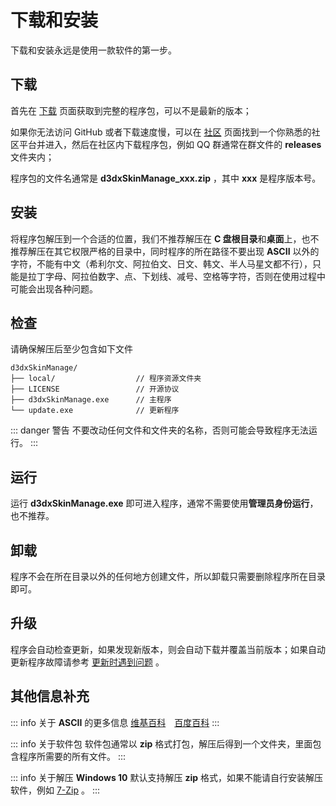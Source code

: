 # 下载和安装

下载和安装永远是使用一款软件的第一步。

## 下载

首先在 [下载](/resources/download) 页面获取到完整的程序包，可以不是最新的版本；

如果你无法访问 GitHub 或者下载速度慢，可以在 [社区](/help/community) 页面找到一个你熟悉的社区平台并进入，然后在社区内下载程序包，例如 QQ 群通常在群文件的 **releases** 文件夹内；

程序包的文件名通常是 **d3dxSkinManage_xxx.zip** ，其中 **xxx** 是程序版本号。


## 安装

将程序包解压到一个合适的位置，我们不推荐解压在 **C 盘根目录**和**桌面**上，也不推荐解压在其它权限严格的目录中，同时程序的所在路径不要出现 **ASCII** 以外的字符，不能有中文（希利尔文、阿拉伯文、日文、韩文、半人马星文都不行），只能是拉丁字母、阿拉伯数字、点、下划线、减号、空格等字符，否则在使用过程中可能会出现各种问题。


## 检查

请确保解压后至少包含如下文件

``` TEXT
d3dxSkinManage/
├── local/                  // 程序资源文件夹
├── LICENSE                 // 开源协议
├── d3dxSkinManage.exe      // 主程序
└── update.exe              // 更新程序
```

::: danger 警告
不要改动任何文件和文件夹的名称，否则可能会导致程序无法运行。
:::


## 运行

运行 **d3dxSkinManage.exe** 即可进入程序，通常不需要使用**管理员身份运行**，也不推荐。


## 卸载

程序不会在所在目录以外的任何地方创建文件，所以卸载只需要删除程序所在目录即可。


## 升级

程序会自动检查更新，如果发现新版本，则会自动下载并覆盖当前版本；如果自动更新程序故障请参考 [更新时遇到问题](/help/update-problem) 。


## 其他信息补充

::: info 关于 **ASCII** 的更多信息
[维基百科](https://zh.wikipedia.org/wiki/ASCII)　[百度百科](https://baike.baidu.com/item/ASCII)
:::

::: info 关于软件包
软件包通常以 **zip** 格式打包，解压后得到一个文件夹，里面包含程序所需要的所有文件。
:::

::: info 关于解压
**Windows 10** 默认支持解压 **zip** 格式，如果不能请自行安装解压软件，例如 [7-Zip](https://www.7-zip.org/) 。
:::
